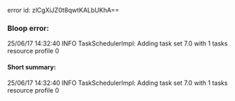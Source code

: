 error id: zlCgXiJZ0t8qwtKALbUKhA==
### Bloop error:

25/06/17 14:32:40 INFO TaskSchedulerImpl: Adding task set 7.0 with 1 tasks resource profile 0
#### Short summary: 

25/06/17 14:32:40 INFO TaskSchedulerImpl: Adding task set 7.0 with 1 tasks resource profile 0